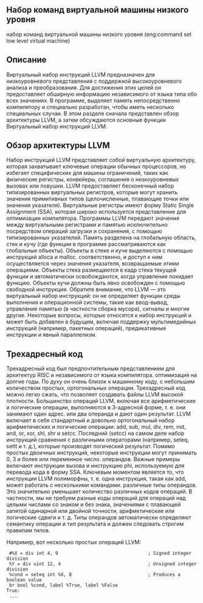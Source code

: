 ## Набор команд виртуальной машины низкого уровня
набор команд виртуальной машины низкого уровня (eng:command set low level virtual machine)
## Описание
Виртуальный набор инструкций LLVM предназначен для низкоуровневого представления с поддержкой высокоуровневого анализа и
преобразования. Для достижения этих целей он предоставляет обширную информацию независимого от языка типа обо всех значениях.
В программе, выделяет память непосредственно компилятору и специально разработан, чтобы иметь несколько специальных
случаи. В этом разделе сначала представлен обзор архитектуры LLVM, а затем обсуждаются основные функции
Виртуальный набор инструкций LLVM.
## Обзор архитектуры LLVM
Набор инструкций LLVM представляет собой виртуальную архитектуру, которая захватывает ключевые операции обычных процессоров,
но избегает специфических для машины ограничений, таких как физические регистры, конвейеры, соглашения о низкоуровневых вызовах или ловушки.
LLVM предоставляет бесконечный набор типизированных виртуальных регистров, которые могут хранить значения примитивных типов (целочисленные, плавающие
точки или значения указателя). Виртуальные регистры имеют форму Static Single Assignment (SSA), которая широко используется
представление для оптимизации компилятора. 
Программы LLVM передают значения между виртуальными регистрами и памятью исключительно посредством операций загрузки и сохранения,
с помощью типизированных указателей.
Память разделена на глобальную область, стек и кучу (где функции в программе рассматриваются как глобальные объекты). Объекты в стеке и куче выделяются с помощью инструкций alloca и malloc.
соответственно, и доступ к ним осуществляется через значения указателя, возвращаемые этими операциями. Объекты стека размещаются в
кадр стека текущей функции и автоматически освобождаются, когда управление покидает функцию. Объекты кучи должны
быть явно освобожден с помощью свободной инструкции.
Обратите внимание, что LLVM — это виртуальный набор инструкций: он не определяет функции среды выполнения и операционной системы, такие как ввод-вывод,
управление памятью (в частности сборка мусора), сигналы и многие другие. Некоторые вопросы, которые относятся к
набор инструкций и может быть добавлен в будущем, включая поддержку мультимедийных инструкций (например, пакетных операций),
предикативные инструкции и явный параллелизм.
## Трехадресный код
Трехадресный код был предпочтительным представлением для архитектур RISC и независимого от языка компилятора.
оптимизация на долгие годы. По духу он очень близок к машинному коду, с небольшим количеством простых, ортогональных
операции. Трехадресный код можно легко сжать, что позволяет создавать файлы LLVM высокой плотности.
Большинство операций LLVM, включая все арифметические и логические операции, выполняются в 3-адресной форме, т. е. они занимают один адрес.
или два операнда и дают один результат. LLVM включает в себя стандартный и довольно ортогональный набор арифметических и
логические операции: add, sub, mul, div, rem, not, and, or, xor, shl, shr и setcc. Последний (setcc)
на самом деле набор инструкций сравнения с различными операторами (например, seteq, setlt и т. д.), которые производят
логический результат. Помимо простых двоичных инструкций, некоторые инструкции могут принимать 0, 3 и более или переменное число.
операндов. Важные примеры включают инструкции вызова и инструкцию phi, используемую для перевода кода в форму SSA.
Ключевым моментом является то, что инструкции LLVM полиморфны, т. е. одна инструкция, такая как add, может работать с несколькими командами.
различные типы операндов. Это значительно уменьшает количество различных кодов операций. В частности, мы не требуем
разные коды операций для операций над целыми числами со знаком и без знака, значениями с плавающей запятой одинарной или двойной точности,
арифметические или логические сдвиги и т. д. Типы операндов автоматически определяют семантику операции и
тип результата и должен следовать строгим правилам типов.

Например, вот несколько простых операций LLVM:
```
 #%X = div int 4, 9                                 ; Signed integer division
 %Y = div uint 12, 4                                ; Unsigned integer division
 %cond = seteq int %X, 8                            ; Produces a boolean value
 br bool %cond, label %True, label %False
True:
 ...
```
